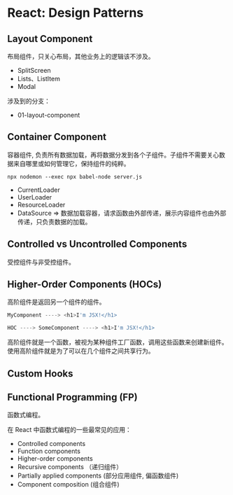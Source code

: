 # React: Design Patterns

## Layout Component

布局组件，只关心布局，其他业务上的逻辑该不涉及。

* SplitScreen
* Lists、ListItem
* Modal

涉及到的分支：

* 01-layout-component

## Container Component

容器组件, 负责所有数据加载，再将数据分发到各个子组件。子组件不需要关心数据来自哪里或如何管理它，保持组件的纯粹。

```shell
npx nodemon --exec npx babel-node server.js
```

* CurrentLoader
* UserLoader
* ResourceLoader
* DataSource => 数据加载容器，请求函数由外部传递，展示内容组件也由外部传递，只负责数据的加载。

## Controlled vs Uncontrolled Components

受控组件与非受控组件。

## Higher-Order Components (HOCs)

高阶组件是返回另一个组件的组件。

```js
MyComponent ----> <h1>I'm JSX!</h1>

HOC ----> SomeComponent ----> <h1>I'm JSX!</h1>
```

高阶组件就是一个函数，被视为某种组件工厂函数，调用这些函数来创建新组件。使用高阶组件就是为了可以在几个组件之间共享行为。

## Custom Hooks


## Functional Programming (FP)

函数式编程。

在 React 中函数式编程的一些最常见的应用：

* Controlled components
* Function components
* Higher-order components
* Recursive components （递归组件）
* Partially applied components (部分应用组件, 偏函数组件)
* Component composition (组合组件)